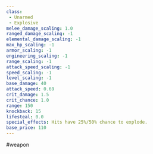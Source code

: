 ```yaml
---
class: 
 - Unarmed
 - Explosive
melee_damage_scaling: 1.0
ranged_damage_scaling: -1
elemental_damage_scaling: -1
max_hp_scaling: -1
armor_scaling: -1
engineering_scaling: -1
range_scaling: -1
attack_speed_scaling: -1
speed_scaling: -1
level_scaling: -1
base_damage: 40
attack_speed: 0.69
crit_damage: 1.5
crit_chance: 1.0
range: 150
knockback: 15
lifesteal: 0.0
special_effects: Hits have 25%/50% chance to explode.
base_price: 110
---
```

#weapon